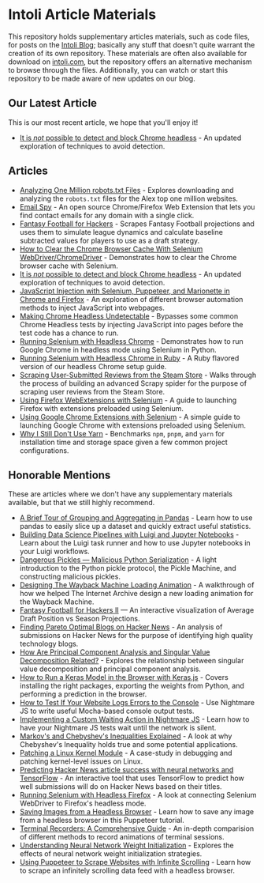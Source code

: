 # Intoli Article Materials

This repository holds supplementary articles materials, such as code files, for posts on the [Intoli Blog](https://intoli.com/blog/); basically any stuff that doesn't quite warrant the creation of its own repository.
These materials are often also available for download on [intoli.com](https://intoli.com), but the repository offers an alternative mechanism to browse through the files.
Additionally, you can watch or start this repository to be made aware of new updates on our blog.


## Our Latest Article

This is our most recent article, we hope that you'll enjoy it!

- [It is *not* possible to detect and block Chrome headless](articles/not-possible-to-block-chrome-headless) - An updated exploration of techniques to avoid detection.


## Articles

- [Analyzing One Million robots.txt Files](articles/analyzing-one-million-robots-txt-files) - Explores downloading and analyzing the `robots.txt` files for the Alex top one million websites.
- [Email Spy](articles/email-spy) - An open source Chrome/Firefox Web Extension that lets you find contact emails for any domain with a single click.
- [Fantasy Football for Hackers](articles/fantasy-football-for-hackers) - Scrapes Fantasy Football projections and uses them to simulate league dynamics and calculate baseline subtracted values for players to use as a draft strategy.
- [How to Clear the Chrome Browser Cache With Selenium WebDriver/ChromeDriver](articles/clear-the-chrome-browser-cache) -  Demonstrates how to clear the Chrome browser cache with Selenium.
- [It is *not* possible to detect and block Chrome headless](articles/not-possible-to-block-chrome-headless) - An updated exploration of techniques to avoid detection.
- [JavaScript Injection with Selenium, Puppeteer, and Marionette in Chrome and Firefox](articles/javascript-injection) - An exploration of different browser automation methods to inject JavaScript into webpages.
- [Making Chrome Headless Undetectable](articles/making-chrome-headless-undetectable) - Bypasses some common Chrome Headless tests by injecting JavaScript into pages before the test code has a chance to run.
- [Running Selenium with Headless Chrome](articles/running-selenium-with-headless-chrome) - Demonstrates how to run Google Chrome in headless mode using Selenium in Python.
- [Running Selenium with Headless Chrome in Ruby](articles/running-selenium-with-headless-chrome-in-ruby) - A Ruby flavored version of our headless Chrome setup guide.
- [Scraping User-Submitted Reviews from the Steam Store](articles/steam-scraper) - Walks through the process of building an advanced Scrapy spider for the purpose of scraping user reviews from the Steam Store.
- [Using Firefox WebExtensions with Selenium](articles/firefox-extensions-with-selenium) - A guide to launching Firefox with extensions preloaded using Selenium.
- [Using Google Chrome Extensions with Selenium](articles/chrome-extensions-with-selenium) - A simple guide to launching Google Chrome with extensions preloaded using Selenium.
- [Why I Still Don't Use Yarn](articles/node-package-manager-benchmarks) - Benchmarks `npm`, `pnpm`, and `yarn` for installation time and storage space given a few common project configurations.


## Honorable Mentions

These are articles where we don't have any supplementary materials available, but that we still highly recommend.

- [A Brief Tour of Grouping and Aggregating in Pandas](https://intoli.com/blog/pandas-aggregation/) - Learn how to use pandas to easily slice up a dataset and quickly extract useful statistics.
- [Building Data Science Pipelines with Luigi and Jupyter Notebooks](https://intoli.com/blog/luigi-jupyter-notebooks/) - Learn about the Luigi task runner and how to use Jupyter notebooks in your Luigi workflows.
- [Dangerous Pickles — Malicious Python Serialization](https://intoli.com/blog/dangerous-pickles/) - A light introduction to the Python pickle protocol, the Pickle Machine, and constructing malicious pickles.
- [Designing The Wayback Machine Loading Animation](https://intoli.com/blog/designing-the-wayback-machine-loading-animation/) - A walkthrough of how we helped The Internet Archive design a new loading animation for the Wayback Machine.
- [Fantasy Football for Hackers II](https://intoli.com/blog/average-draft-position-vs-season-projections/) — An interactive visualization of Average Draft Position vs Season Projections.
- [Finding Pareto Optimal Blogs on Hacker News](https://intoli.com/blog/pareto-optimal-blogs/) - An analysis of submissions on Hacker News for the purpose of identifying high quality technology blogs.
- [How Are Principal Component Analysis and Singular Value Decomposition Related?](https://intoli.com/blog/pca-and-svd/) - Explores the relationship between singular value decomposition and principal component analysis.
- [How to Run a Keras Model in the Browser with Keras.js](https://intoli.com/blog/keras-weight-transfer/) - Covers installing the right packages, exporting the weights from Python, and performing a prediction in the browser.
- [How to Test If Your Website Logs Errors to the Console](https://intoli.com/blog/nightmare-console-errors/) - Use Nightmare JS to write useful Mocha-based console output tests.
- [Implementing a Custom Waiting Action in Nightmare JS](https://intoli.com/blog/nightmare-network-idle/) - Learn how to have your Nightmare JS tests wait until the network is silent.
- [Markov's and Chebyshev's Inequalities Explained](https://intoli.com/blog/chebyshevs-inequality/) - A look at why Chebyshev's Inequality holds true and some potential applications.
- [Patching a Linux Kernel Module](https://intoli.com/blog/patching-a-linux-kernel-module/) - A case-study in debugging and patching kernel-level issues on Linux.
- [Predicting Hacker News article success with neural networks and TensorFlow](https://intoli.com/blog/hacker-news-title-tool/) - An interactive tool that uses TensorFlow to predict how well submissions will do on Hacker News based on their titles.
- [Running Selenium with Headless Firefox](https://intoli.com/blog/running-selenium-with-headless-firefox/) - A look at connecting Selenium WebDriver to Firefox's headless mode.
- [Saving Images from a Headless Browser](https://intoli.com/blog/saving-images/) - Learn how to save any image from a headless browser in this Puppeteer tutorial.
- [Terminal Recorders: A Comprehensive Guide](https://intoli.com/blog/terminal-recorders/) - An in-depth comparision of different methods to record animations of terminal sessions.
- [Understanding Neural Network Weight Initialization](https://intoli.com/blog/neural-network-initialization/) - Explores the effects of neural network weight initialization strategies.
- [Using Puppeteer to Scrape Websites with Infinite Scrolling](https://intoli.com/blog/scrape-infinite-scroll/) - Learn how to scrape an infinitely scrolling data feed with a headless browser.
